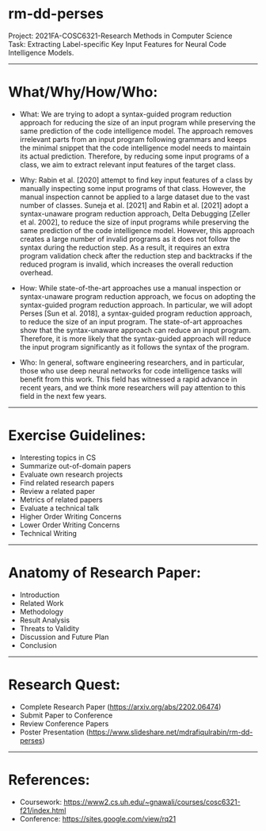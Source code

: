 # rm-dd-perses
Project: 2021FA-COSC6321-Research Methods in Computer Science \
Task: Extracting Label-specific Key Input Features for Neural Code Intelligence Models.

- - -

# What/Why/How/Who:

- What: We are trying to adopt a syntax-guided program reduction approach for reducing the size of an input program while preserving the same prediction of the code intelligence model. The approach removes irrelevant parts from an input program following grammars and keeps the minimal snippet that the code intelligence model needs to maintain its actual prediction. Therefore, by reducing some input programs of a class, we aim to extract relevant input features of the target class.

- Why: Rabin et al. [2020] attempt to find key input features of a class by manually inspecting some input programs of that class. However, the manual inspection cannot be applied to a large dataset due to the vast number of classes. Suneja et al. [2021] and Rabin et al. [2021] adopt a syntax-unaware program reduction approach, Delta Debugging [Zeller et al. 2002], to reduce the size of input programs while preserving the same prediction of the code intelligence model. However, this approach creates a large number of invalid programs as it does not follow the syntax during the reduction step. As a result, it requires an extra program validation check after the reduction step and backtracks if the reduced program is invalid, which increases the overall reduction overhead.

- How: While state-of-the-art approaches use a manual inspection or syntax-unaware program reduction approach, we focus on adopting the syntax-guided program reduction approach. In particular, we will adopt Perses [Sun et al. 2018], a syntax-guided program reduction approach, to reduce the size of an input program. The state-of-art approaches show that the syntax-unaware approach can reduce an input program. Therefore, it is more likely that the syntax-guided approach will reduce the input program significantly as it follows the syntax of the program.

- Who: In general, software engineering researchers, and in particular, those who use deep neural networks for code intelligence tasks will benefit from this work. This field has witnessed a rapid advance in recent years, and we think more researchers will pay attention to this field in the next few years.

---

# Exercise Guidelines:

- Interesting topics in CS
- Summarize out-of-domain papers
- Evaluate own research projects
- Find related research papers
- Review a related paper
- Metrics of related papers
- Evaluate a technical talk
- Higher Order Writing Concerns
- Lower Order Writing Concerns
- Technical Writing

- - -

# Anatomy of Research Paper:

- Introduction
- Related Work
- Methodology
- Result Analysis
- Threats to Validity
- Discussion and Future Plan
- Conclusion

- - -

# Research Quest:

- Complete Research Paper (https://arxiv.org/abs/2202.06474)
- Submit Paper to Conference
- Review Conference Papers
- Poster Presentation (https://www.slideshare.net/mdrafiqulrabin/rm-dd-perses)

- - -

# References:

- Coursework: https://www2.cs.uh.edu/~gnawali/courses/cosc6321-f21/index.html
- Conference: https://sites.google.com/view/rq21
